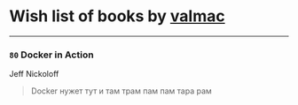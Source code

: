 # Wish list of books by [valmac](https://www.facebook.com/app_scoped_user_id/195257907510440/)
---

### `80` Docker in Action
Jeff Nickoloff
> Docker нужет тут и там
> трам пам пам
> тара рам

